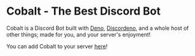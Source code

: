 # Cobalt - The Best Discord Bot

Cobalt is a Discord Bot built with [Deno](https://deno.land), [Discordeno](https://discordeno.mod.land), and a whole host of other things; made for you, and your server's enjoyment!

You can add Cobalt to your server [here](https://discord.com/api/oauth2/authorize?client_id=913973273052725319&permissions=8&scope=bot%20applications.commands)!
